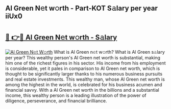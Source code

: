 ## Al Green N𝚎t w𝚘rth - Part-KOT S𝚊lary per year iiUx0

# <h2><a href="http://gc1alu.nevu.top/?p=Al+Green">🔗 👉🔴 Al Green N𝚎t w𝚘rth - S𝚊lary</a></h2>

[![Al Green N𝚎t W𝚘rth](https://i.imgur.com/Oavwk0R.jpeg)](http://gc1alu.nevu.top/?p=Al+Green)
What is Al Green n𝚎t w𝚘rth? What is Al Green s𝚊lary per year?
This wealthy person's Al Green net worth is substantial, making him one of the richest figures in his sector. His income from his employment is considerable, yet it pales in comparison to Al Green net worth, which is thought to be significantly larger thanks to his numerous business pursuits and real estate investments. This wealthy man, whose Al Green net worth is among the highest in the world, is celebrated for his business acumen and financial savvy. With a Al Green net worth in the billions and a substantial income, this wealthy person is a leading illustration of the power of diligence, perseverance, and financial brilliance.
